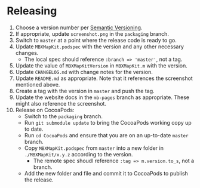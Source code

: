 # Releasing

1. Choose a version number per [Semantic Versioning](http://semver.org/). 
1. If appropriate, update `screenshot.png` in the `packaging` branch. 
1. Switch to `master` at a point where the release code is ready to go. 
1. Update `MBXMapKit.podspec` with the version and any other necessary changes. 
    - The local spec should reference `:branch => 'master'`, not a tag. 
1. Update the value of `MBXMapKitVersion` in `MBXMapKit.m` with the version. 
1. Update `CHANGELOG.md` with change notes for the version. 
1. Update `README.md` as appropriate. Note that it references the screenshot mentioned above. 
1. Create a tag with the version in `master` and push the tag. 
1. Update the website docs in the `mb-pages` branch as appropriate. These might also reference the screenshot. 
1. Release on CocoaPods: 
    - Switch to the `packaging` branch. 
    - Run `git submodule update` to bring the CocoaPods working copy up to date. 
    - Run `cd CocoaPods` and ensure that you are on an up-to-date `master` branch. 
    - Copy `MBXMapKit.podspec` from `master` into a new folder in `./MBXMapKit/x.y.z` according to the version. 
        - The remote spec shoudl reference `:tag => m.version.to_s`, not a branch. 
    - Add the new folder and file and commit it to CocoaPods to publish the release. 
